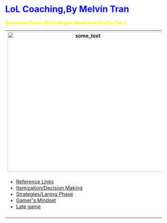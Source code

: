 
<html>
<Head>
<title>LoL Coaching</title>



<body background="http://5pots.com/img/upload/SR%20Wallpaper.jpg">

<h1 style="color:blue;">LoL Coaching,By Melvin Tran</h1>
<p style="color:Yellow;"><b>Summoner Name: EIcIco
  Region:North America
  Elo:Plat 1.</b></p>

<table style="width:100%">
  <tr>
    <th><img src="http://ddragon.leagueoflegends.com/cdn/img/champion/splash/Ekko_0.jpg" alt="some_text" style="width:500;height:450;"></th>
    <th><img src="http://i.imgur.com/4eSpH89.gif" width="300" height="128"><h1 style="color:blue;">About me and this website:</h1>
<br>
<p style="color:Yellow;"><sub>Hello this is a none benefitial website for coaching on LoL.Almost all information is from me(with a bit of help
from references of coarse),however,it is biased with my own opinions and views of the game so not all of it will help 
you.</sub></p>
</th> 
  
  <tr>
    <td><nav>
  <ul>
    <li><a href="Reference Links.html">Reference Links</a></li>
    <li><a href="https://melvin-tran-cs.github.io/Itemization/">Itemization/Decision Making</a></li>
    <li><a href="Strategies and Laning Phase.html">Strategies/Laning Phase</a></li>
    <li><a href="Gamer's Mindset.html">Gamer's Mindset</a></li>
    <li><a href="Late Game.html">Late game</a></li>
  </ul>
</nav></td>
    <td></td> 
    <td></td>
  </tr>
  <tr>
    <td></td>
    <td></td> 
    <td></td>
  </tr>
</table>
</body>
</html>

